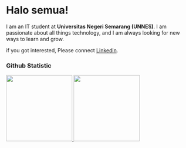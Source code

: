 # Halo semua! 

I am an IT student at **Universitas Negeri Semarang (UNNES)**. I am passionate about all things technology, and I am always looking for new ways to learn and grow.<br>

if you got interested, Please connect [Linkedin](https://www.linkedin.com/in/muhammad-nazih-2857151a3/).


### Github Statistic
<p align="left">
<a href="https://github.com/muhnazih029">
  <img height="180em" src="https://github-readme-stats-eight-theta.vercel.app/api?username=muhnazih029&show_icons=true&theme=algolia&include_all_commits=true&count_private=true"/>
  <img height="180em" src="https://github-readme-stats-eight-theta.vercel.app/api/top-langs/?username=muhnazih029&layout=compact&langs_count=8&theme=algolia"/>
</a>
</p>
